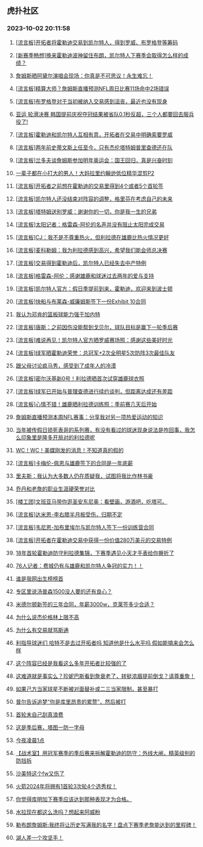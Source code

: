 ## 虎扑社区 
### 2023-10-02 20:11:58

1. [[流言板]开拓者将霍勒迪交易到凯尔特人，得到罗威、布罗格登等筹码](https://bbs.hupu.com/62300578.html)

2. [[新赛季畅想]换来霍勒迪波神留住布朗，凯尔特人下赛季会取得怎么样的成绩？](https://bbs.hupu.com/62306545.html)

3. [詹姆斯晒阿黛尔演唱会现场：你真是不可思议！永生难忘！](https://bbs.hupu.com/62305317.html)

4. [[流言板]精算大师？詹姆斯直播预测NFL周日比赛11场命中2场错误](https://bbs.hupu.com/62304709.html)

5. [[流言板]布罗格登对于当初被纳入交易感到沮丧，最近也没有现身](https://bbs.hupu.com/62304273.html)

6. [亚运 轮滑决赛 韩国提前庆祝夺冠结果被省队0.1秒反超，三个人都要回去服兵役了!](https://bbs.hupu.com/62307614.html)

7. [[流言板]霍勒迪和凯尔特人互相有意，开拓者在交易中明确索要罗威](https://bbs.hupu.com/62304184.html)

8. [[流言板]两年前史蒂文斯上任至今，只有杰伦塔特姆普里查德还在队](https://bbs.hupu.com/62308377.html)

9. [[流言板]兰多夫谈詹姆斯参加明年奥运会：国王回归，真是兴奋时刻](https://bbs.hupu.com/62303899.html)

10. [一辈子都在小打大的男人！大妈拉里约翰逊低位精华混剪P2](https://bbs.hupu.com/62304975.html)

11. [[流言板]开拓者之前想在霍勒迪的交易里得到4个或者5个首轮签](https://bbs.hupu.com/62303186.html)

12. [[流言板]凯尔特人还没结束对阵容的调整，格里芬在考虑自己的未来](https://bbs.hupu.com/62303226.html)

13. [[流言板]塔特姆送别罗威：谢谢你的一切，你是我一生的兄弟](https://bbs.hupu.com/62304389.html)

14. [[流言板]太阳记者：格雷森-阿伦的名声并没有阻止太阳完成交易](https://bbs.hupu.com/62305250.html)

15. [[流言板]CJ：我不是不尊重热火，但利拉德在雄鹿比热火情况更好](https://bbs.hupu.com/62303236.html)

16. [[流言板]麦科勒姆：我为利拉德感到高兴，希望我们能会师总决赛](https://bbs.hupu.com/62303156.html)

17. [[流言板]交易得到霍勒迪后，凯尔特人已经失去中产特例](https://bbs.hupu.com/62304031.html)

18. [[流言板]格雷森-阿伦：感谢雄鹿和球迷过去两年的爱与支持](https://bbs.hupu.com/62305032.html)

19. [[流言板]凯尔特人官方：假日季提前到来，霍勒迪，欢迎来到波士顿](https://bbs.hupu.com/62302509.html)

20. [[流言板]快船与布莱森-威廉姆斯签下一份Exhibit 10合同](https://bbs.hupu.com/62305865.html)

21. [我认为邓肯的篮板球能力强于加内特](https://bbs.hupu.com/62307455.html)

22. [[流言板]唐斯：之前因伤没能帮到戈贝尔，球队目标是赢下一轮季后赛](https://bbs.hupu.com/62308605.html)

23. [[流言板]难说再见！凯尔特人官方晒罗威赛场照：感谢这些美好时光](https://bbs.hupu.com/62302676.html)

24. [[流言板]绿军晒霍勒迪荣誉：总冠军+2次全明星5次防阵3次最佳队友](https://bbs.hupu.com/62303602.html)

25. [跟父母讨论疯马秀，感受到了成年人的冷漠](https://bbs.hupu.com/62304425.html)

26. [[流言板]密尔沃基新0号！利拉德晒首次试穿雄鹿球衣照](https://bbs.hupu.com/62302158.html)

27. [[流言板]绿军已开始与普理查德进行续约谈判，但距离达成还有差距](https://bbs.hupu.com/62305191.html)

28. [[流言板]心情不错！雄鹿晒利拉德训练照：季前赛几天后开始](https://bbs.hupu.com/62304262.html)

29. [詹姆斯直播预测本周NFL赛事：分享我对另一项热爱运动的知识](https://bbs.hupu.com/62303888.html)

30. [当年被传假日锁死表哥的系列赛，有没有看过的球迷现身说法是咋回事，我怎么印象里是隆多开局对的利拉德呢](https://bbs.hupu.com/62307742.html)

31. [WC！WC！美媒刚发的消息！不知道真的假的](https://bbs.hupu.com/62304875.html)

32. [[流言板]卡梅伦-佩恩与雄鹿签下的合同是一年底薪](https://bbs.hupu.com/62302804.html)

33. [里夫斯：我认为大多数人仍在质疑我，试图将我比作林书豪](https://bbs.hupu.com/62307836.html)

34. [乔丹和老詹的职业生涯硬荣誉对比](https://bbs.hupu.com/62307590.html)

35. [[楼工团]文班亚马带你逛圣安东尼奥：看壁画，游酒吧，吃塔可。](https://bbs.hupu.com/62308512.html)

36. [[流言板]达米恩-李右膝半月板受伤，归期不定](https://bbs.hupu.com/62302849.html)

37. [[流言板]韦尼恩-加布里埃尔与凯尔特人签下一份训练营合同](https://bbs.hupu.com/62302108.html)

38. [[流言板]开拓者在霍勒迪交易中获得一份价值280万美元的交易特例](https://bbs.hupu.com/62303788.html)

39. [18年首轮霍勒迪防守利拉德集锦，下赛季遇见小天才手表给你撅折了](https://bbs.hupu.com/62306517.html)

40. [76人记者：费城仍有与雄鹿和凯尔特人争冠的实力！！](https://bbs.hupu.com/62307834.html)

41. [谁是我网出生榜榜首](https://bbs.hupu.com/62307540.html)

42. [专区里说汤普森1500没人要的还有良心？](https://bbs.hupu.com/62308359.html)

43. [米德尔顿新签的三年合同，年薪3000w，克莱签多少合适？](https://bbs.hupu.com/62307747.html)

44. [为什么说杰伦格林上限不高](https://bbs.hupu.com/62308419.html)

45. [为什么有交易就骂斯通](https://bbs.hupu.com/62302984.html)

46. [利指导球迷们 哈特不是去过开拓者吗 知道他是什么水平吗 假如能搞来会怎么样](https://bbs.hupu.com/62308413.html)

47. [这个阵容已经是我看这么多年开拓者比较强的了](https://bbs.hupu.com/62307840.html)

48. [这难道就是事实么？珍妮巴斯看到詹衰老了，转挺浓眉提前倒戈？请尊重詹！](https://bbs.hupu.com/62308002.html)

49. [如果己方当家球星不断被对面替补或二三当家限制，甚至暴打](https://bbs.hupu.com/62308132.html)

50. [普尔告诉追梦“你是库里昂贵的累赘”，然后被打](https://bbs.hupu.com/62307845.html)

51. [首轮末自己刮真浪费](https://bbs.hupu.com/62307921.html)

52. [这是季后赛，塔图一防一字母](https://bbs.hupu.com/62307779.html)

53. [今夜凌晨1点](https://bbs.hupu.com/62308457.html)

54. [【战术室】用冠军赛季的季后赛来拆解霍勒迪的防守：外线大闸，精英级别的防挡拆](https://bbs.hupu.com/62302101.html)

55. [沙美特这个fw又伤了](https://bbs.hupu.com/62308355.html)

56. [火箭2024年将拥有1首轮3次轮4个选秀权！](https://bbs.hupu.com/62307568.html)

57. [你觉得库明加下赛季应该达到那种表现才为合格。](https://bbs.hupu.com/62307796.html)

58. [水拉现在都这么洗吗？想起来阿威粉](https://bbs.hupu.com/62308471.html)

59. [勒布朗詹姆斯:我终将让历史写满我的名字！盘点下赛季老詹能达到的里程碑！](https://bbs.hupu.com/62308670.html)

60. [湖人差一个攻坚手！](https://bbs.hupu.com/62307902.html)

